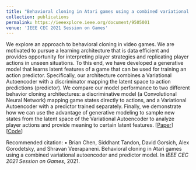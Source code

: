 ```yaml
---
title: "Behavioral cloning in Atari games using a combined variational autoencoder and predictor model"
collection: publications
permalink: https://ieeexplore.ieee.org/document/9505001
venue: 'IEEE CEC 2021 Session on Games'
---
```

We explore an approach to behavioral cloning in video games. We are motivated to pursue a learning architecture that is 
data efficient and provides opportunity for interpreting player strategies and replicating player actions in unseen 
situations. To this end, we have developed a generative model that learns latent features of a game that can be used 
for training an action predictor. Specifically, our architecture combines a Variational Autoencoder with a discriminator
mapping the latent space to action predictions (predictor). We compare our model performance to two different behavior 
cloning architectures: a discriminative model (a Convolutional Neural Network) mapping game states directly to actions, 
and a Variational Autoencoder with a predictor trained separately. Finally, we demonstrate how we can use the advantage 
of generative modeling to sample new states from the latent space of the Variational Autoencoder to analyze player 
actions and provide meaning to certain latent features.
[<a href="https://ieeexplore.ieee.org/document/9505001">Paper</a>]
[<a href="https://github.com/bchen0/vae_behavior_cloning">Code</a>]

Recommended citation: •	Brian Chen, Siddhant Tandon, David Gorsich, Alex Gorodetsky, and Shravan Veerapaneni.  Behavioral cloning in Atari games using a combined variational autoencoder and predictor model. In <i>IEEE CEC 2021 Session on Games</i>, 2021.